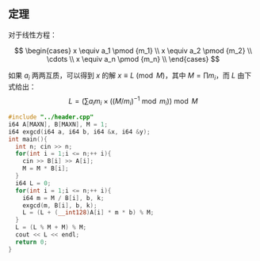 ## 定理

对于线性方程：

$$
\begin{cases}
x \equiv a_1 \pmod {m_1} \\
x \equiv a_2 \pmod {m_2} \\
\cdots \\
x \equiv a_n \pmod {m_n} \\
\end{cases}
$$

如果 $a_i$ 两两互质，可以得到 $x$ 的解 $x\equiv L\pmod M$，其中 $M=\prod m_i$，而 $L$ 由下式给出：$$L = \left(\sum a_i m_i\times (\left(M/m_i\right)^{-1}\bmod m_i)\right)\bmod M$$

```cpp
#include "../header.cpp"
i64 A[MAXN], B[MAXN], M = 1;
i64 exgcd(i64 a, i64 b, i64 &x, i64 &y);
int main(){
  int n; cin >> n;
  for(int i = 1;i <= n;++ i){
    cin >> B[i] >> A[i];
    M = M * B[i];
  }
  i64 L = 0;
  for(int i = 1;i <= n;++ i){
    i64 m = M / B[i], b, k;
    exgcd(m, B[i], b, k);
    L = (L + (__int128)A[i] * m * b) % M;
  }
  L = (L % M + M) % M;
  cout << L << endl;
  return 0;
}
```

